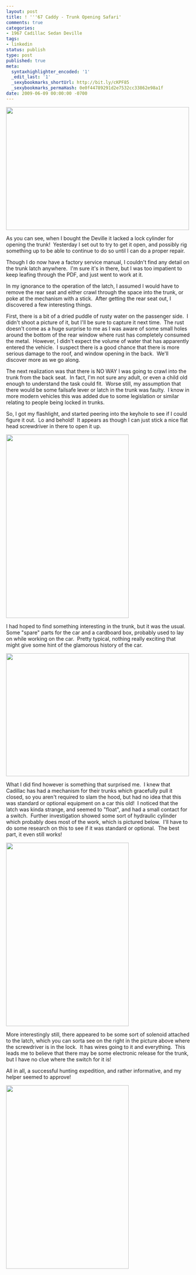 ```yaml
---
layout: post
title: ! '''67 Caddy - Trunk Opening Safari'
comments: true
categories:
- 1967 Cadillac Sedan Deville
tags:
- linkedin
status: publish
type: post
published: true
meta:
  syntaxhighlighter_encoded: '1'
  _edit_last: '1'
  _sexybookmarks_shortUrl: http://bit.ly/cKPF85
  _sexybookmarks_permaHash: 0e0f44789291d2e7532cc33862e98a1f
date: 2009-06-09 00:00:00 -0700
---
```

<img src="http://farm4.static.flickr.com/3396/3613325576_22b72bc80c.jpg" alt="" width="500" height="335" />

As you can see, when I bought the Deville it lacked a lock cylinder for opening the trunk!  Yesterday I set out to try to get it open, and possibly rig something up to be able to continue to do so until I can do a proper repair.

Though I do now have a factory service manual, I couldn't find any detail on the trunk latch anywhere.  I'm sure it's in there, but I was too impatient to keep leafing through the PDF, and just went to work at it.

In my ignorance to the operation of the latch, I assumed I would have to remove the rear seat and either crawl through the space into the trunk, or poke at the mechanism with a stick.  After getting the rear seat out, I discovered a few interesting things.

First, there is a bit of a dried puddle of rusty water on the passenger side.  I didn't shoot a picture of it, but I'll be sure to capture it next time.  The rust doesn't come as a huge surprise to me as I was aware of some small holes around the bottom of the rear window where rust has completely consumed the metal.  However, I didn't expect the volume of water that has apparently entered the vehicle.  I suspect there is a good chance that there is more serious damage to the roof, and window opening in the back.  We'll discover more as we go along.

The next realization was that there is NO WAY I was going to crawl into the trunk from the back seat.  In fact, I'm not sure any adult, or even a child old enough to understand the task could fit.  Worse still, my assumption that there would be some failsafe lever or latch in the trunk was faulty.  I know in more modern vehicles this was added due to some legislation or similar relating to people being locked in trunks.

So, I got my flashlight, and started peering into the keyhole to see if I could figure it out.  Lo and behold!  It appears as though I can just stick a nice flat head screwdriver in there to open it up.

<img src="http://farm4.static.flickr.com/3385/3613327956_9a046665e3.jpg" alt="" width="335" height="500" />

I had hoped to find something interesting in the trunk, but it was the usual.  Some "spare" parts for the car and a cardboard box, probably used to lay on while working on the car.  Pretty typical, nothing really exciting that might give some hint of the glamorous history of the car.

<img src="http://farm4.static.flickr.com/3565/3612491255_07abbaf0b7.jpg" alt="" width="500" height="335" />

What I did find however is something that surprised me.  I knew that Cadillac has had a mechanism for their trunks which gracefully pull it closed, so you aren't required to slam the hood, but had no idea that this was standard or optional equipment on a car this old!  I noticed that the latch was kinda strange, and seemed to "float", and had a small contact for a switch.  Further investigation showed some sort of hydraulic cylinder which probably does most of the work, which is pictured below.  I'll have to do some research on this to see if it was standard or optional.  The best part, it even still works!

<img src="http://farm4.static.flickr.com/3230/3613332778_c2ec87a3f0.jpg" alt="" width="335" height="500" />

More interestingly still, there appeared to be some sort of solenoid attached to the latch, which you can sorta see on the right in the picture above where the screwdriver is in the lock.  It has wires going to it and everything.  This leads me to believe that there may be some electronic release for the trunk, but I have no clue where the switch for it is!

All in all, a successful hunting expedition, and rather informative, and my helper seemed to approve!

<img src="http://farm4.static.flickr.com/3653/3613323136_49cff8f390.jpg" alt="" width="335" height="500" />
